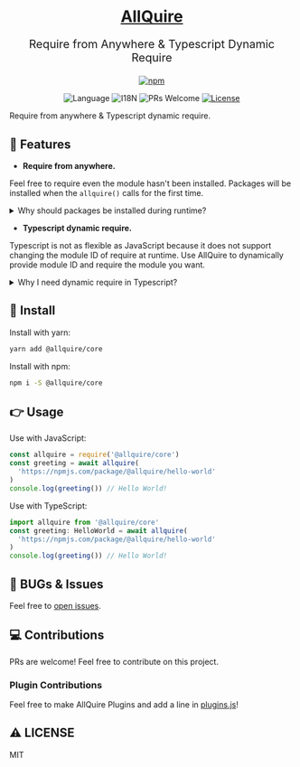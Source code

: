 <div align="center">
  <h1><a href="https://allquire.github.io" target="_blank">AllQuire</a></h1>

  <p style="font-size: 20px;">Require from Anywhere & Typescript Dynamic Require</p>

[![npm](https://nodei.co/npm/@allquire/core.png)](https://npmjs.com/package/@allquire/core)

![Language](https://img.shields.io/badge/language-javascript-orange?style=flat-square)
![I18N](https://img.shields.io/badge/support-javascript%7Ctypescript%7C-brightgreen?style=flat-square)
![PRs Welcome](https://img.shields.io/badge/PRs-welcome-brightgreen?style=flat-square)
[![License](https://img.shields.io/github/license/allquire/core?style=flat-square)](https://github.com/allquire/core/blob/master/LICENSE)

</div>

Require from anywhere & Typescript dynamic require.

## 🌟 Features

- **Require from anywhere.**

Feel free to require even the module hasn't been installed. Packages will be installed when the `allquire()` calls for the first time.

<details>
<summary>Why should packages be installed during runtime?</summary>

This greatly increases the convenience for users to use the program. Imagine a scenario that a system has many extensible plugins, but users only want to use a few plugins usually. In this case, it is not appropriate to include all plugins in the application package.

AllQuire is an excellent solution to this problem. You can let users provide a list of plugins with options into a config file, and import it using [cosmiconfig](https://www.npmjs.com/package/cosmiconfig), or use the companion GUI to generate the list for your application.

An example working in progress is [VkiQ](https://github.com/vkiq/core).

</details>

- **Typescript dynamic require.**

Typescript is not as flexible as JavaScript because it does not support changing the module ID of require at runtime. Use AllQuire to dynamically provide module ID and require the module you want.

<details>
<summary>Why I need dynamic require in Typescript?</summary>

Imagine a scenario that your Typescript backend service needs to dynamically import all routes from the `api` folder and apply them when it starts. At this time, you may need to use `for.. of` to traverse each route, but Typescript does not support dynamically providing the module ID that needs to be required.

AllQuire can solve this problem. Just use `allquire(route)` to require them.

</details>

## 💨 Install

Install with yarn:

```sh
yarn add @allquire/core
```

Install with npm:

```sh
npm i -S @allquire/core
```

## 👉 Usage

Use with JavaScript:

```js
const allquire = require('@allquire/core')
const greeting = await allquire(
  'https://npmjs.com/package/@allquire/hello-world'
)
console.log(greeting()) // Hello World!
```

Use with TypeScript:

```ts
import allquire from '@allquire/core'
const greeting: HelloWorld = await allquire(
  'https://npmjs.com/package/@allquire/hello-world'
)
console.log(greeting()) // Hello World!
```

## 💬 BUGs & Issues

Feel free to [open issues](https://github.com/allquire/core/issues/new).

## 💻 Contributions

PRs are welcome! Feel free to contribute on this project.

### Plugin Contributions

Feel free to make AllQuire Plugins and add a line in [plugins.js](https://github.com/allquire/core/blob/master/plugins.js)!

## ⚠ LICENSE

MIT
